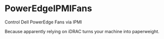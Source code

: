 # PowerEdgeIPMIFans
Control Dell PowerEdge Fans via IPMI

Because apparently relying on iDRAC turns your machine into paperweight.
